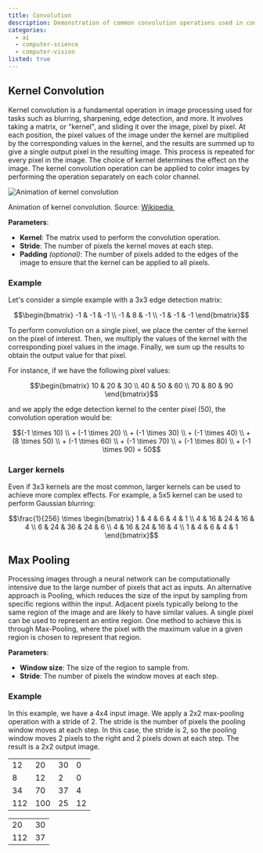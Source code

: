 ```yaml
---
title: Convolution
description: Demonstration of common convolution operations used in computer vision.
categories:
  - ai
  - computer-science
  - computer-vision
listed: true
---
```


<script>
	import { ExternalLink, ArrowRight } from 'lucide-svelte';
  import Convolution from './convolution/Convolution.svelte';
  import MaxPooling from './convolution/MaxPooling.svelte';
</script>

## Kernel Convolution

Kernel convolution is a fundamental operation in image processing used for tasks such as blurring, sharpening, edge detection, and more. It involves taking a matrix, or "kernel", and sliding it over the image, pixel by pixel. At each position, the pixel values of the image under the kernel are multiplied by the corresponding values in the kernel, and the results are summed up to give a single output pixel in the resulting image. This process is repeated for every pixel in the image. The choice of kernel determines the effect on the image. The kernel convolution operation can be applied to color images by performing the operation separately on each color channel.

![Animation of kernel convolution](/img/2d-convolution-animation.gif)

<p class="text-center">Animation of kernel convolution. Source: <a class="inline-flex items-baseline" href="https://en.wikipedia.org/wiki/Kernel_(image_processing)" target="_blank">Wikipedia&nbsp;<ExternalLink size="16" /></a></p>

**Parameters**:

- **Kernel**: The matrix used to perform the convolution operation.
- **Stride**: The number of pixels the kernel moves at each step.
- **Padding** _(optional)_: The number of pixels added to the edges of the image to ensure that the kernel can be applied to all pixels.

### Example

Let's consider a simple example with a 3x3 edge detection matrix:

$$\begin{bmatrix} -1 & -1 & -1 \\ -1 & 8 & -1 \\ -1 & -1 & -1 \end{bmatrix}$$

To perform convolution on a single pixel, we place the center of the kernel on the pixel of interest. Then, we multiply the values of the kernel with the corresponding pixel values in the image. Finally, we sum up the results to obtain the output value for that pixel.

For instance, if we have the following pixel values:

$$\begin{bmatrix} 10 & 20 & 30 \\ 40 & 50 & 60 \\ 70 & 80 & 90 \end{bmatrix}$$

and we apply the edge detection kernel to the center pixel (50), the convolution operation would be:

$$(-1 \times 10) \\ + (-1 \times 20) \\ + (-1 \times 30) \\ + (-1 \times 40) \\ + (8 \times 50) \\ + (-1 \times 60) \\ + (-1 \times 70) \\ + (-1 \times 80) \\ + (-1 \times 90) = 50$$

### Larger kernels

Even if 3x3 kernels are the most common, larger kernels can be used to achieve more complex effects. For example, a 5x5 kernel can be used to perform Gaussian blurring:

$$\frac{1}{256} \times \begin{bmatrix} 1 & 4 & 6 & 4 & 1 \\ 4 & 16 & 24 & 16 & 4 \\ 6 & 24 & 36 & 24 & 6 \\ 4 & 16 & 24 & 16 & 4 \\ 1 & 4 & 6 & 4 & 1 \end{bmatrix}$$

<Convolution imgSrc="/img/red-panda.jpg" />

## Max Pooling

Processing images through a neural network can be computationally intensive due to the large number of pixels that act as inputs. An alternative approach is Pooling, which reduces the size of the input by sampling from specific regions within the input. Adjacent pixels typically belong to the same region of the image and are likely to have similar values. A single pixel can be used to represent an entire region. One method to achieve this is through Max-Pooling, where the pixel with the maximum value in a given region is chosen to represent that region.

**Parameters**:

- **Window size**: The size of the region to sample from.
- **Stride**: The number of pixels the window moves at each step.

### Example

In this example, we have a 4x4 input image. We apply a 2x2 max-pooling operation with a stride of 2. The stride is the number of pixels the pooling window moves at each step. In this case, the stride is 2, so the pooling window moves 2 pixels to the right and 2 pixels down at each step. The result is a 2x2 output image.

<div class="flex items-center gap-4">
  <table class="w-32 h-32 table-fixed text-ctp-base font-semibold">
    <tbody>
      <tr>
        <td class="border border-ctp-base text-center bg-ctp-red">12</td>
        <td class="border border-ctp-base text-center bg-ctp-red">20</td>
        <td class="border border-ctp-base text-center bg-ctp-yellow">30</td>
        <td class="border border-ctp-base text-center bg-ctp-yellow">0</td>
      </tr>
      <tr>
        <td class="border border-ctp-base text-center bg-ctp-red">8</td>
        <td class="border border-ctp-base text-center bg-ctp-red">12</td>
        <td class="border border-ctp-base text-center bg-ctp-yellow">2</td>
        <td class="border border-ctp-base text-center bg-ctp-yellow">0</td>
      </tr>
      <tr>
        <td class="border border-ctp-base text-center bg-ctp-blue">34</td>
        <td class="border border-ctp-base text-center bg-ctp-blue">70</td>
        <td class="border border-ctp-base text-center bg-ctp-green">37</td>
        <td class="border border-ctp-base text-center bg-ctp-green">4</td>
      </tr>
      <tr>
        <td class="border border-ctp-base text-center bg-ctp-blue">112</td>
        <td class="border border-ctp-base text-center bg-ctp-blue">100</td>
        <td class="border border-ctp-base text-center bg-ctp-green">25</td>
        <td class="border border-ctp-base text-center bg-ctp-green">12</td>
      </tr>
    </tbody>
  </table>
  <ArrowRight size="24" />
  <table class="w-16 h-16 table-fixed text-ctp-base font-semibold">
    <tbody>
      <tr>
        <td class="border border-ctp-base text-center bg-ctp-red">20</td>
        <td class="border border-ctp-base text-center bg-ctp-yellow">30</td>
      </tr>
      <tr>
        <td class="border border-ctp-base text-center bg-ctp-blue">112</td>
        <td class="border border-ctp-base text-center bg-ctp-green">37</td>
      </tr>
    </tbody>
  </table>
</div>

<MaxPooling imgSrc="/img/red-panda.jpg" />
